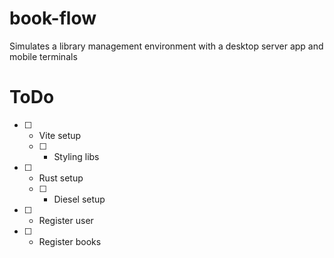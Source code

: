# book-flow
 Simulates a library management environment with a desktop server app and mobile terminals

# ToDo
- [ ] - Vite setup
  - [ ] - Styling libs
- [ ] - Rust setup
  - [ ] - Diesel setup
- [ ] - Register user
- [ ] - Register books
